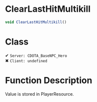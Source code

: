 # ClearLastHitMultikill
```js
void ClearLastHitMultikill()
```
# Class
✔ `Server: CDOTA_BaseNPC_Hero`  
✖ `Client: undefined`  

# Function Description
Value is stored in PlayerResource.
